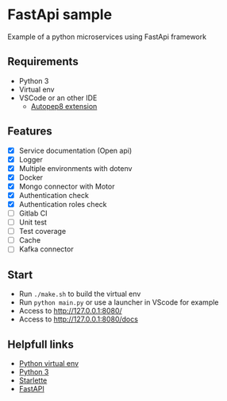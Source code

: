 # FastApi sample

Example of a python microservices using FastApi framework

## Requirements

- Python 3
- Virtual env
- VSCode or an other IDE
  - [Autopep8 extension](https://marketplace.visualstudio.com/items?itemName=himanoa.Python-autopep8)

## Features

- [x] Service documentation (Open api)
- [x] Logger
- [x] Multiple environments with dotenv
- [x] Docker
- [x] Mongo connector with Motor
- [x] Authentication check
- [x] Authentication roles check
- [ ] Gitlab CI
- [ ] Unit test
- [ ] Test coverage
- [ ] Cache
- [ ] Kafka connector

## Start

- Run `./make.sh` to build the virtual env
- Run `python main.py` or use a launcher in VScode for example
- Access to http://127.0.0.1:8080/
- Access to http://127.0.0.1:8080/docs

## Helpfull links

- [Python virtual env](https://python-guide-pt-br.readthedocs.io/fr/latest/dev/virtualenvs.htmls)
- [Python 3](https://www.python.org/)
- [Starlette](https://www.starlette.io/websockets/)
- [FastAPI](https://fastapi.tiangolo.com//)
